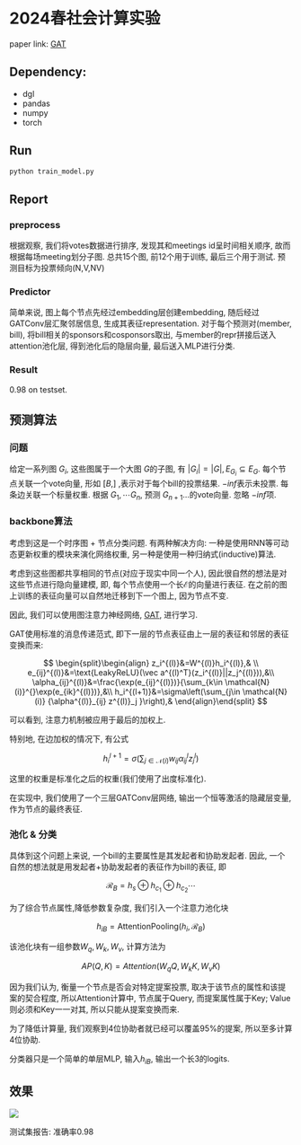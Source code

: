 # 2024春社会计算实验
paper link: [GAT](https://arxiv.org/abs/1710.10903)  

## Dependency:
* dgl
* pandas
* numpy
* torch

## Run
```bash
python train_model.py
```

## Report

### preprocess

根据观察, 我们将votes数据进行排序, 发现其和meetings id呈时间相关顺序, 故而根据每场meeting划分子图. 总共15个图, 前12个用于训练, 最后三个用于测试. 预测目标为投票倾向(N,V,NV)

### Predictor

简单来说, 图上每个节点先经过embedding层创建embedding, 随后经过GATConv层汇聚邻居信息, 生成其表征representation. 对于每个预测对(member, bill), 将bill相关的sponsors和cosponsors取出, 与member的repr拼接后送入attention池化层, 得到池化后的隐层向量, 最后送入MLP进行分类.

### Result

0.98 on testset.


## 预测算法

### 问题

给定一系列图 $G_i$, 这些图属于一个大图 $G$的子图, 有 $|G_i| = |G|, E_{G_i}\subseteq E_G$. 每个节点关联一个vote向量, 形如 $[B, ]$ ,表示对于每个bill的投票结果. $-inf$表示未投票. 每条边关联一个标量权重. 根据 $G_1, \cdots G_n$, 预测 $G_{n+1}...$的vote向量. 忽略 $-inf$项.

### backbone算法

考虑到这是一个时序图 + 节点分类问题. 有两种解决方向: 一种是使用RNN等可动态更新权重的模块来演化网络权重, 另一种是使用一种归纳式(inductive)算法. 

考虑到这些图都共享相同的节点(对应于现实中同一个人), 因此很自然的想法是对这些节点进行隐向量建模, 即, 每个节点使用一个长$\mathcal{E}$的向量进行表征. 在之前的图上训练的表征向量可以自然地迁移到下一个图上, 因为节点不变.

因此, 我们可以使用图注意力神经网络, [GAT](https://arxiv.org/abs/1710.10903), 进行学习. 

GAT使用标准的消息传递范式, 即下一层的节点表征由上一层的表征和邻居的表征变换而来:

$$
\begin{split}\begin{align}
z_i^{(l)}&=W^{(l)}h_i^{(l)},& \\
e_{ij}^{(l)}&=\text{LeakyReLU}(\vec a^{(l)^T}(z_i^{(l)}||z_j^{(l)})),&\\
\alpha_{ij}^{(l)}&=\frac{\exp(e_{ij}^{(l)})}{\sum_{k\in \mathcal{N}(i)}^{}\exp(e_{ik}^{(l)})},&\\
h_i^{(l+1)}&=\sigma\left(\sum_{j\in \mathcal{N}(i)} {\alpha^{(l)}_{ij} z^{(l)}_j }\right),&
\end{align}\end{split}
$$

可以看到, 注意力机制被应用于最后的加权上.

特别地, 在边加权的情况下, 有公式

$$
h_{i}^{l+1} = \sigma\left(\sum_{j\in\mathcal{N}(i)} w_{ij}\alpha_{ij}^lz_j^{l}\right)
$$

这里的权重是标准化之后的权重(我们使用了出度标准化).

在实现中, 我们使用了一个三层GATConv层网络, 输出一个恒等激活的隐藏层变量, 作为节点的最终表征.

### 池化 & 分类

具体到这个问题上来说,  一个bill的主要属性是其发起者和协助发起者. 因此, 一个自然的想法就是用发起者+协助发起者的表征作为bill的表征, 即

$$\mathcal{R}_B = h_{s}\oplus h_{c_1}\oplus h_{c_2}\cdots$$

为了综合节点属性,降低参数复杂度, 我们引入一个注意力池化块

$$
h_{iB}= \text{AttentionPooling}(h_i, \mathcal{R}_B) 
$$

该池化块有一组参数$W_q, W_k, W_v$, 计算方法为

$$
AP(Q, K) = Attention(W_qQ, W_kK, W_vK)
$$

因为我们认为, 衡量一个节点是否会对特定提案投票, 取决于该节点的属性和该提案的契合程度, 所以Attention计算中, 节点属于Query, 而提案属性属于Key; Value则必须和Key一一对其, 所以只能从提案变换而来.

为了降低计算量, 我们观察到4位协助者就已经可以覆盖95%的提案, 所以至多计算4位协助.

分类器只是一个简单的单层MLP, 输入$h_{iB}$, 输出一个长$3$的logits.

## 效果

![](https://img2.imgtp.com/2024/05/06/6I2GH8SN.png)

测试集报告: 准确率0.98
